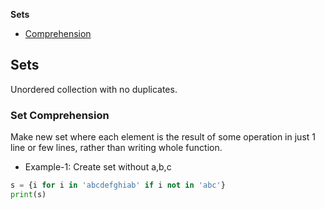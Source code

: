 **Sets**
- [Comprehension](#com)

## Sets
Unordered collection with no duplicates.

<a name=com></a>
### Set Comprehension
Make new set where each element is the result of some operation in just 1 line or few lines, rather than writing whole function.
- Example-1: Create set without a,b,c
```py
s = {i for i in 'abcdefghiab' if i not in 'abc'} 
print(s)
```

